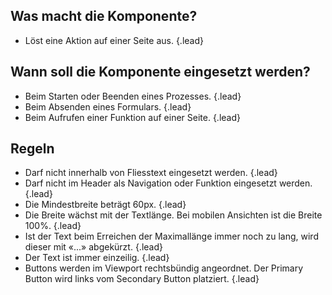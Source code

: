 ## Was macht die Komponente?
* Löst eine Aktion auf einer Seite aus. {.lead}

## Wann soll die Komponente eingesetzt werden?
* Beim Starten oder Beenden eines Prozesses. {.lead}
* Beim Absenden eines Formulars. {.lead}
* Beim Aufrufen einer Funktion auf einer Seite. {.lead}

## Regeln
* Darf nicht innerhalb von Fliesstext eingesetzt werden. {.lead}
* Darf nicht im <sbb-link variant="inline" type="button" href="/{{page.lang}}/design-system/lean/components/header/">Header</sbb-link> als Navigation oder Funktion eingesetzt werden. {.lead}
* Die Mindestbreite beträgt 60px. {.lead}
* Die Breite wächst mit der Textlänge. Bei mobilen Ansichten ist die Breite 100%. {.lead}
* Ist der Text beim Erreichen der Maximallänge immer noch zu lang, wird dieser mit «\...» abgekürzt. {.lead}
* Der Text ist immer einzeilig. {.lead}
* Buttons werden im Viewport rechtsbündig angeordnet. Der Primary Button wird links vom Secondary Button platziert. {.lead}


